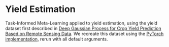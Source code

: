 # Yield Estimation

Task-Informed Meta-Learning applied to yield estimation, using the yield dataset first described in [Deep Gaussian Process for Crop Yield Prediction Based on Remote Sensing Data](https://cs.stanford.edu/~ermon/papers/cropyield_AAAI17.pdf). We recreate this dataset using the [PyTorch implementation](https://github.com/gabrieltseng/pycrop-yield-prediction/), rerun with all default arguments.
